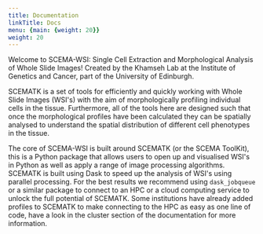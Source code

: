 ```yaml
---
title: Documentation
linkTitle: Docs
menu: {main: {weight: 20}}
weight: 20
---
```


Welcome to SCEMA-WSI: Single Cell Extraction and Morphological Analysis of Whole Slide Images! Created by the Khamseh Lab at the Institute of Genetics and Cancer, part of the University of Edinburgh.

SCEMATK is a set of tools for efficiently and quickly working with Whole Slide Images (WSI's) with the aim of morphologically profiling individual cells in the tissue. Furthermore, all of the tools here are designed such that once the morphological profiles have been calculated they can be spatially analysed to understand the spatial distribution of different cell phenotypes in the tissue.

The core of SCEMA-WSI is built around SCEMATK (or the SCEMA ToolKit), this is a Python package that allows users to open up and visualised WSI's in Python as well as apply a range of image processing algorithms. SCEMATK is built using Dask to speed up the analysis of WSI's using parallel processing. For the best results we recommend using `dask_jobqueue` or a similar package to connect to an HPC or a cloud computing service to unlock the full potential of SCEMATK. Some institutions have already added profiles to SCEMATK to make connecting to the HPC as easy as one line of code, have a look in the cluster section of the documentation for more information.
